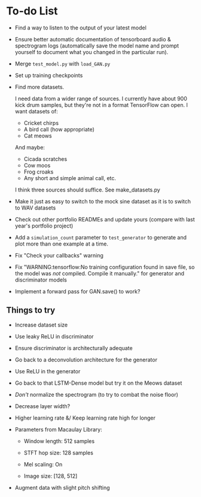 # To-do List

- Find a way to listen to the output of your latest model

- Ensure better automatic documentation of tensorboard audio & spectrogram logs (automatically save the model name and prompt yourself to document what you changed in the particular run).

- Merge `test_model.py` with `load_GAN.py`

- Set up training checkpoints

- Find more datasets. 

    I need data from a wider range of sources. I currently have about 900 kick drum
    samples, but they're not in a format TensorFlow can open. I want datasets of:
    - Cricket chirps
    - A bird call (how appropriate)
    - Cat meows

    And maybe:
    - Cicada scratches
    - Cow moos
    - Frog croaks
    - Any short and simple animal call, etc.

    I think three sources should suffice. See make_datasets.py

- Make it just as easy to switch to the mock sine dataset as it is to switch to WAV datasets

- Check out other portfolio READMEs and update yours (compare with last year's portfolio project)

- Add a `simulation_count` parameter to `test_generator` to generate and plot more than one example at a time.

- Fix "Check your callbacks" warning

- Fix "WARNING:tensorflow:No training configuration found in save file, so the model was *not* compiled. Compile it manually." for generator and discriminator models

- Implement a forward pass for GAN.save() to work?

## Things to try
- Increase dataset size

- Use leaky ReLU in discriminator

- Ensure discriminator is architecturally adequate

- Go back to a deconvolution architecture for the generator

- Use ReLU in the generator

- Go back to that LSTM-Dense model but try it on the Meows dataset

- *Don't* normalize the spectrogram (to try to combat the noise floor)

- Decrease layer width?

- Higher learning rate &/ Keep learning rate high for longer

- Parameters from Macaulay Library:

    - Window length: 512 samples

    - STFT hop size: 128 samples

    - Mel scaling: On

    - Image size: [128, 512]

- Augment data with slight pitch shifting
